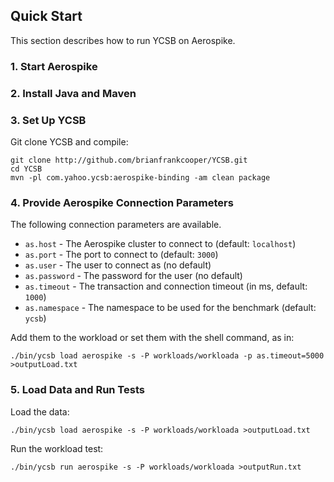 ## Quick Start

This section describes how to run YCSB on Aerospike. 

### 1. Start Aerospike

### 2. Install Java and Maven

### 3. Set Up YCSB

Git clone YCSB and compile:

    git clone http://github.com/brianfrankcooper/YCSB.git
    cd YCSB
    mvn -pl com.yahoo.ycsb:aerospike-binding -am clean package

### 4. Provide Aerospike Connection Parameters

The following connection parameters are available.

  * `as.host` - The Aerospike cluster to connect to (default: `localhost`)
  * `as.port` - The port to connect to (default: `3000`)
  * `as.user` - The user to connect as (no default)
  * `as.password` - The password for the user (no default)
  * `as.timeout` - The transaction and connection timeout (in ms, default: `1000`)
  * `as.namespace` - The namespace to be used for the benchmark (default: `ycsb`)

Add them to the workload or set them with the shell command, as in:

    ./bin/ycsb load aerospike -s -P workloads/workloada -p as.timeout=5000 >outputLoad.txt

### 5. Load Data and Run Tests

Load the data:

    ./bin/ycsb load aerospike -s -P workloads/workloada >outputLoad.txt

Run the workload test:

    ./bin/ycsb run aerospike -s -P workloads/workloada >outputRun.txt

